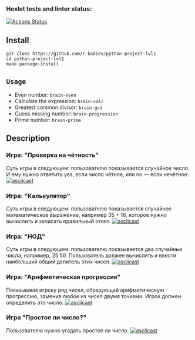 ### Hexlet tests and linter status:
[![Actions Status](https://github.com/r-kadiev/python-project-lvl1/workflows/hexlet-check/badge.svg)](https://github.com/r-kadiev/python-project-lvl1/actions)


## Install
```
git clone https://github.com/r-kadiev/python-project-lvl1
cd python-project-lvl1
make package-install
```

## `Usage`
* Even number: `brain-even`
* Calculate the expression: `brain-calc`
* Greatest common divisor: `brain-gcd`
* Guess missing number: `brain-progression`
* Prime number: `brain-prime`

## Description


### Игра: "Проверка на чётность"
Суть игры в следующем: пользователю показывается случайное число. 
И ему нужно ответить yes, если число чётное, или no — если нечётное:
[![asciicast](https://asciinema.org/a/533058.svg)](https://asciinema.org/a/533058)


### Игра: "Калькулятор"
Суть игры в следующем: пользователю показывается случайное математическое выражение,
например 35 + 16,
которое нужно вычислить и записать правильный ответ.
[![asciicast](https://asciinema.org/a/533052.svg)](https://asciinema.org/a/533052)


### Игра: "НОД" 
Суть игры в следующем: пользователю показывается два случайных числа, например, 25 50. 
Пользователь должен вычислить и ввести наибольший общий делитель этих чисел.
[![asciicast](https://asciinema.org/a/533059.svg)](https://asciinema.org/a/533059)

### Игра: "Арифметическая прогрессия"
Показываем игроку ряд чисел, образующий арифметическую прогрессию, заменив любое из чисел двумя точками.
Игрок должен определить это число.
[![asciicast](https://asciinema.org/a/533062.svg)](https://asciinema.org/a/533062)

### Игра "Простое ли число?"
Пользователю нужно угадать простое ли число.
[![asciicast](https://asciinema.org/a/533064.svg)](https://asciinema.org/a/533064)